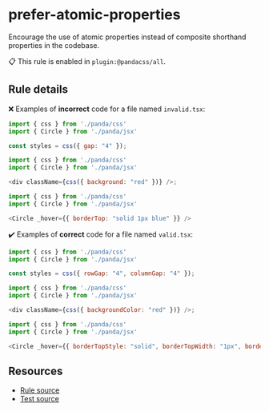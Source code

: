 [//]: # (This file is generated by eslint-docgen. Do not edit it directly.)

# prefer-atomic-properties

Encourage the use of atomic properties instead of composite shorthand properties in the codebase.

📋 This rule is enabled in `plugin:@pandacss/all`.

## Rule details

❌ Examples of **incorrect** code for a file named `invalid.tsx`:
```js
import { css } from './panda/css'
import { Circle } from './panda/jsx'

const styles = css({ gap: "4" });

import { css } from './panda/css'
import { Circle } from './panda/jsx'

<div className={css({ background: "red" })} />;

import { css } from './panda/css'
import { Circle } from './panda/jsx'

<Circle _hover={{ borderTop: "solid 1px blue" }} />
```

✔️ Examples of **correct** code for a file named `valid.tsx`:
```js
import { css } from './panda/css'
import { Circle } from './panda/jsx'

const styles = css({ rowGap: "4", columnGap: "4" });

import { css } from './panda/css'
import { Circle } from './panda/jsx'

<div className={css({ backgroundColor: "red" })} />;

import { css } from './panda/css'
import { Circle } from './panda/jsx'

<Circle _hover={{ borderTopStyle: "solid", borderTopWidth: "1px", borderTopColor: "blue" }} />
```

## Resources

* [Rule source](/plugin/src/rules/prefer-atomic-properties.ts)
* [Test source](/test/prefer-atomic-properties.test.ts)
